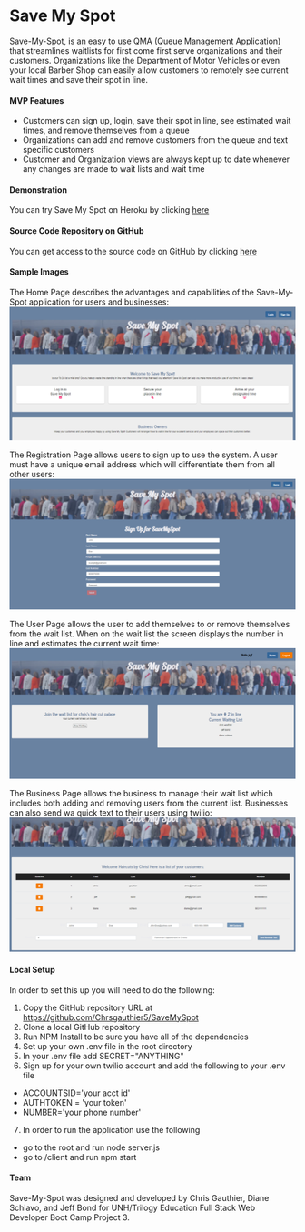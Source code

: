 # Save My Spot
Save-My-Spot, is an easy to use QMA (Queue Management Application) that streamlines waitlists for first come first serve organizations and their customers. Organizations like the Department of Motor Vehicles or even your local Barber Shop can easily allow customers to remotely see current wait times and save their spot in line. 

#### MVP Features
- Customers can sign up, login, save their spot in line, see estimated wait times, and remove themselves from a queue
- Organizations can add and remove customers from the queue and text specific customers 
- Customer and Organization views are always kept up to date whenever any changes are made to wait lists and wait time

#### Demonstration
You can try Save My Spot on Heroku by clicking [here](https://save-my-spot.herokuapp.com/)

#### Source Code Repository on GitHub 
You can get access to the source code on GitHub by clicking [here](https://github.com/Chrsgauthier5/SaveMySpot)

#### Sample Images
The Home Page describes the advantages and capabilities of the Save-My-Spot application for users and businesses:
![](./client/public/images/SaveMySpot_Home.PNG)

The Registration Page allows users to sign up to use the system. A user must have a unique email address which will differentiate them from all other users:
![](./client/public/images/SaveMySpot_Register.PNG)

The User Page allows the user to add themselves to or remove themselves from the wait list. When on the wait list the screen displays the number in line and estimates the current wait time:
![](./client/public/images/SaveMySpot_User.PNG)

The Business Page allows the business to manage their wait list which includes both adding and removing users from the current list. Businesses can also send wa quick text to their users using twilio:
![](./client/public/images/SaveMySpot_Business.PNG)

#### Local Setup
In order to set this up you will need to do the following:
1. Copy the GitHub repository URL at https://github.com/Chrsgauthier5/SaveMySpot
2. Clone a local GitHub repository 
3. Run NPM Install to be sure you have all of the dependencies
4. Set up your own .env file in the root directory
5. In your .env file add SECRET="ANYTHING"
6. Sign up for your own twilio account and add the following to your .env file
* ACCOUNTSID='your acct id'
* AUTHTOKEN = 'your token'
* NUMBER='your phone number'
7. In order to run the application use the following
* go to the root and run node server.js
* go to /client and run npm start 

#### Team
Save-My-Spot was designed and developed by Chris Gauthier, Diane Schiavo, and Jeff Bond for UNH/Trilogy Education Full Stack Web Developer Boot Camp Project 3.
